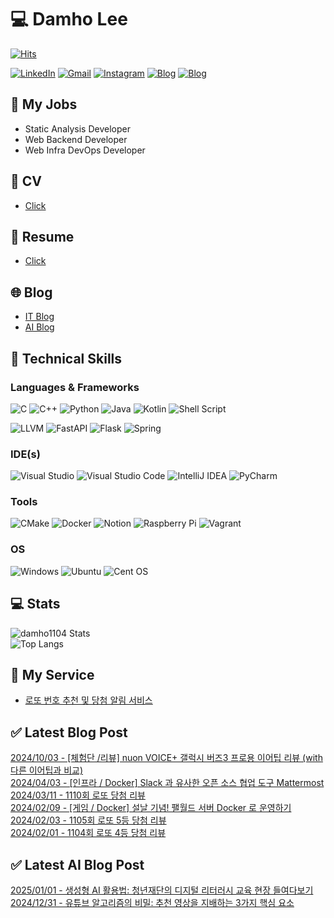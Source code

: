 
# 💻 Damho Lee

[![Hits](https://hits.seeyoufarm.com/api/count/incr/badge.svg?url=https%3A%2F%2Fgithub.com%2Fdamho1104&count_bg=%233D9CC8&title_bg=%23555555&icon=&icon_color=%23E7E7E7&title=hits&edge_flat=false)](https://hits.seeyoufarm.com)  

[![LinkedIn](https://img.shields.io/badge/Linkedin-%230077B5.svg?style=flat&logo=linkedin&logoColor=white)](https://www.linkedin.com/in/damho1104/)
[![Gmail](https://img.shields.io/badge/Gmail-D14836?style=flat&logo=gmail&logoColor=white)](mailto:damho1104@gmail.com)
[![Instagram](https://img.shields.io/badge/Instargram-%23E4405F.svg?style=flat&logo=Instagram&logoColor=white)](https://www.instagram.com/damho1104/)
[![Blog](https://img.shields.io/badge/Blog-%23000000.svg?style=flat&logo=Tistory&logoColor=white)](https://dmomo.co.kr/)
[![Blog](https://img.shields.io/badge/Blog-%23000000.svg?style=flat&logo=Tistory&logoColor=white)](https://blog.ai.dmomo.net/)

## 📃 My Jobs
- Static Analysis Developer
- Web Backend Developer
- Web Infra DevOps Developer

## 📰 CV
- [Click](https://resume.dmomo.net/damho.lee/resume)  

## 📘 Resume
- [Click](https://damho1104.notion.site/8af3191b9815406d95708d9a0cea5a9e)  

## 🌐 Blog
- [IT Blog](https://dmomo.co.kr/)
- [AI Blog](https://blog.ai.dmomo.net/)

## 💪 Technical Skills
### Languages & Frameworks
![C](https://img.shields.io/badge/c-%2300599C.svg?style=flat&logo=c&logoColor=white)
![C++](https://img.shields.io/badge/c++-%2300599C.svg?style=flat&logo=c%2B%2B&logoColor=white)
![Python](https://img.shields.io/badge/Python-3776AB.svg?&style=flat&logo=Python&logoColor=white)
![Java](https://img.shields.io/badge/java-%23ED8B00.svg?style=flat&logo=openjdk&logoColor=white)
![Kotlin](https://img.shields.io/badge/Kotlin-%237F52FF.svg?style=flat&logo=Kotlin&logoColor=white)
![Shell Script](https://img.shields.io/badge/Shell_script-%23121011.svg?style=flat&logo=gnu-bash&logoColor=white)  
  
![LLVM](https://img.shields.io/badge/LLVM/Clang-000B1D.svg?&style=flat&logo=LLVM&logoColor=white)
![FastAPI](https://img.shields.io/badge/FastAPI-005571?style=flat&logo=fastapi)
![Flask](https://img.shields.io/badge/Flask-%23000.svg?style=flat&logo=flask&logoColor=white)
![Spring](https://img.shields.io/badge/Springboot-%236DB33F.svg?style=flat&logo=spring&logoColor=white)
  
  
### IDE(s)
![Visual Studio](https://img.shields.io/badge/Visual%20Studio-5C2D91.svg?style=flat&logo=visual-studio&logoColor=white) 
![Visual Studio Code](https://img.shields.io/badge/Visual%20Studio%20Code-0078d7.svg?style=flat&logo=visual-studio-code&logoColor=white)
![IntelliJ IDEA](https://img.shields.io/badge/IntelliJIDEA-000000.svg?style=flat&logo=intellij-idea&logoColor=white) 
![PyCharm](https://img.shields.io/badge/PyCharm-143?style=flat&logo=pycharm&logoColor=black&color=black&labelColor=green) 


### Tools
![CMake](https://img.shields.io/badge/CMake-%23008FBA.svg?style=flat&logo=cmake&logoColor=white)
![Docker](https://img.shields.io/badge/docker-%230db7ed.svg?style=flat&logo=docker&logoColor=white)
![Notion](https://img.shields.io/badge/Notion-%23000000.svg?style=flat&logo=notion&logoColor=white)
![Raspberry Pi](https://img.shields.io/badge/-RaspberryPi-C51A4A?style=flat&logo=Raspberry-Pi)
![Vagrant](https://img.shields.io/badge/Vagrant-%231563FF.svg?style=flat&logo=vagrant&logoColor=white)


### OS
![Windows](https://img.shields.io/badge/Windows-0078D6?style=flat&logo=windows&logoColor=white)
![Ubuntu](https://img.shields.io/badge/Ubuntu-E95420?style=flat&logo=ubuntu&logoColor=white)
![Cent OS](https://img.shields.io/badge/Cent%20OS-002260?style=flat&logo=centos&logoColor=F0F0F0)


## :computer: Stats
![damho1104 Stats](https://github-readme-stats.vercel.app/api?username=damho1104&hide=issues&show_icons=true&theme=dark)  
![Top Langs](https://github-readme-stats.vercel.app/api/top-langs/?username=damho1104&layout=compact&theme=dark)


## 📣 My Service
- [로또 번호 추천 및 당첨 알림 서비스](https://lotto.dmomo.co.kr/)  


## ✅ Latest Blog Post

[2024/10/03 - [체험단 /리뷰] nuon VOICE+ 갤럭시 버즈3 프로용 이어팁 리뷰 (with 다른 이어팁과 비교)](http://dmomo.co.kr/52) <br/>
[2024/04/03 - [인프라 / Docker] Slack 과 유사한 오픈 소스 협업 도구 Mattermost](http://dmomo.co.kr/51) <br/>
[2024/03/11 - 1110회 로또 당첨 리뷰](http://dmomo.co.kr/50) <br/>
[2024/02/09 - [게임 / Docker] 설날 기념! 팰월드 서버 Docker 로 운영하기](http://dmomo.co.kr/49) <br/>
[2024/02/03 - 1105회 로또 5등 당첨 리뷰](http://dmomo.co.kr/48) <br/>
[2024/02/01 - 1104회 로또 4등 당첨 리뷰](http://dmomo.co.kr/47) <br/>

## ✅ Latest AI Blog Post
[2025/01/01 - 생성형 AI 활용법: 청년재단의 디지털 리터러시 교육 현장 들여다보기](https://blog.ai.dmomo.net/2024/12/31/%ec%83%9d%ec%84%b1%ed%98%95-ai-%ed%99%9c%ec%9a%a9%eb%b2%95-%ec%b2%ad%eb%85%84%ec%9e%ac%eb%8b%a8%ec%9d%98-%eb%94%94%ec%a7%80%ed%84%b8-%eb%a6%ac%ed%84%b0%eb%9f%ac%ec%8b%9c-%ea%b5%90%ec%9c%a1-%ed%98%84/) <br/>
[2024/12/31 - 유튜브 알고리즘의 비밀: 추천 영상을 지배하는 3가지 핵심 요소](https://blog.ai.dmomo.net/2024/12/31/%ec%9c%a0%ed%8a%9c%eb%b8%8c-%ec%95%8c%ea%b3%a0%eb%a6%ac%ec%a6%98%ec%9d%98-%eb%b9%84%eb%b0%80-%ec%b6%94%ec%b2%9c-%ec%98%81%ec%83%81%ec%9d%84-%ec%a7%80%eb%b0%b0%ed%95%98%eb%8a%94-3%ea%b0%80%ec%a7%80/) <br/>
